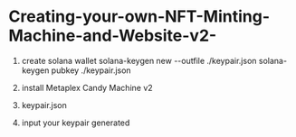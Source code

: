 # Creating-your-own-NFT-Minting-Machine-and-Website-v2-

1. create solana wallet
solana-keygen new --outfile ./keypair.json
solana-keygen pubkey ./keypair.json

2. install Metaplex Candy Machine v2



3. keypair.json
4. input your keypair generated

